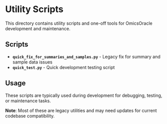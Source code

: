 # Utility Scripts

This directory contains utility scripts and one-off tools for OmicsOracle development and maintenance.

## Scripts

- **`quick_fix_for_summaries_and_samples.py`** - Legacy fix for summary and sample data issues
- **`quick_test.py`** - Quick development testing script

## Usage

These scripts are typically used during development for debugging, testing, or maintenance tasks.

**Note**: Most of these are legacy utilities and may need updates for current codebase compatibility.
